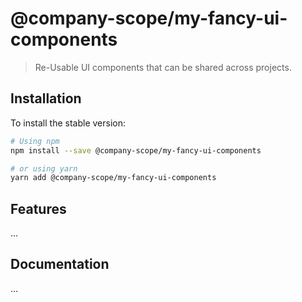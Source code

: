 # @company-scope/my-fancy-ui-components
> Re-Usable UI components that can be shared across projects.

## Installation
To install the stable version:

```sh
# Using npm
npm install --save @company-scope/my-fancy-ui-components

# or using yarn
yarn add @company-scope/my-fancy-ui-components
```

## Features
...

## Documentation
...

